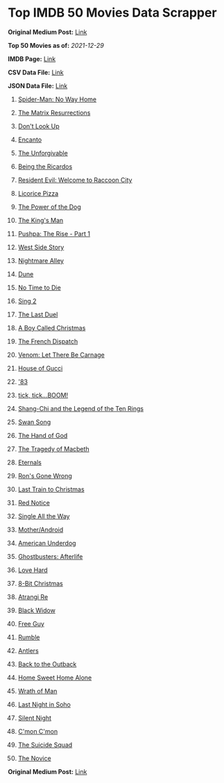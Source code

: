 # Top IMDB 50 Movies Data Scrapper

**Original Medium Post:** [Link](https://medium.com/@nishantsahoo/which-movie-should-i-watch-5c83a3c0f5b1) 

**Top 50 Movies as of:** _2021-12-29_

**IMDB Page:** [Link](http://www.imdb.com/search/title?release_date=2021,2021&title_type=feature)

**CSV Data File:** [Link](/Data/data.csv)

**JSON Data File:** [Link](/Data/data.json)

1. [Spider-Man: No Way Home](https://www.imdb.com/title/tt10872600/?ref_=adv_li_tt)

2. [The Matrix Resurrections](https://www.imdb.com/title/tt10838180/?ref_=adv_li_tt)

3. [Don't Look Up](https://www.imdb.com/title/tt11286314/?ref_=adv_li_tt)

4. [Encanto](https://www.imdb.com/title/tt2953050/?ref_=adv_li_tt)

5. [The Unforgivable](https://www.imdb.com/title/tt11233960/?ref_=adv_li_tt)

6. [Being the Ricardos](https://www.imdb.com/title/tt4995540/?ref_=adv_li_tt)

7. [Resident Evil: Welcome to Raccoon City](https://www.imdb.com/title/tt6920084/?ref_=adv_li_tt)

8. [Licorice Pizza](https://www.imdb.com/title/tt11271038/?ref_=adv_li_tt)

9. [The Power of the Dog](https://www.imdb.com/title/tt10293406/?ref_=adv_li_tt)

10. [The King's Man](https://www.imdb.com/title/tt6856242/?ref_=adv_li_tt)

11. [Pushpa: The Rise - Part 1](https://www.imdb.com/title/tt9389998/?ref_=adv_li_tt)

12. [West Side Story](https://www.imdb.com/title/tt3581652/?ref_=adv_li_tt)

13. [Nightmare Alley](https://www.imdb.com/title/tt7740496/?ref_=adv_li_tt)

14. [Dune](https://www.imdb.com/title/tt1160419/?ref_=adv_li_tt)

15. [No Time to Die](https://www.imdb.com/title/tt2382320/?ref_=adv_li_tt)

16. [Sing 2](https://www.imdb.com/title/tt6467266/?ref_=adv_li_tt)

17. [The Last Duel](https://www.imdb.com/title/tt4244994/?ref_=adv_li_tt)

18. [A Boy Called Christmas](https://www.imdb.com/title/tt10187208/?ref_=adv_li_tt)

19. [The French Dispatch](https://www.imdb.com/title/tt8847712/?ref_=adv_li_tt)

20. [Venom: Let There Be Carnage](https://www.imdb.com/title/tt7097896/?ref_=adv_li_tt)

21. [House of Gucci](https://www.imdb.com/title/tt11214590/?ref_=adv_li_tt)

22. ['83](https://www.imdb.com/title/tt7518786/?ref_=adv_li_tt)

23. [tick, tick...BOOM!](https://www.imdb.com/title/tt8721424/?ref_=adv_li_tt)

24. [Shang-Chi and the Legend of the Ten Rings](https://www.imdb.com/title/tt9376612/?ref_=adv_li_tt)

25. [Swan Song](https://www.imdb.com/title/tt13207508/?ref_=adv_li_tt)

26. [The Hand of God](https://www.imdb.com/title/tt12680684/?ref_=adv_li_tt)

27. [The Tragedy of Macbeth](https://www.imdb.com/title/tt10095582/?ref_=adv_li_tt)

28. [Eternals](https://www.imdb.com/title/tt9032400/?ref_=adv_li_tt)

29. [Ron's Gone Wrong](https://www.imdb.com/title/tt7504818/?ref_=adv_li_tt)

30. [Last Train to Christmas](https://www.imdb.com/title/tt14061008/?ref_=adv_li_tt)

31. [Red Notice](https://www.imdb.com/title/tt7991608/?ref_=adv_li_tt)

32. [Single All the Way](https://www.imdb.com/title/tt14315756/?ref_=adv_li_tt)

33. [Mother/Android](https://www.imdb.com/title/tt13029044/?ref_=adv_li_tt)

34. [American Underdog](https://www.imdb.com/title/tt11729298/?ref_=adv_li_tt)

35. [Ghostbusters: Afterlife](https://www.imdb.com/title/tt4513678/?ref_=adv_li_tt)

36. [Love Hard](https://www.imdb.com/title/tt10752004/?ref_=adv_li_tt)

37. [8-Bit Christmas](https://www.imdb.com/title/tt11540284/?ref_=adv_li_tt)

38. [Atrangi Re](https://www.imdb.com/title/tt9766332/?ref_=adv_li_tt)

39. [Black Widow](https://www.imdb.com/title/tt3480822/?ref_=adv_li_tt)

40. [Free Guy](https://www.imdb.com/title/tt6264654/?ref_=adv_li_tt)

41. [Rumble](https://www.imdb.com/title/tt8337158/?ref_=adv_li_tt)

42. [Antlers](https://www.imdb.com/title/tt7740510/?ref_=adv_li_tt)

43. [Back to the Outback](https://www.imdb.com/title/tt13575806/?ref_=adv_li_tt)

44. [Home Sweet Home Alone](https://www.imdb.com/title/tt11012066/?ref_=adv_li_tt)

45. [Wrath of Man](https://www.imdb.com/title/tt11083552/?ref_=adv_li_tt)

46. [Last Night in Soho](https://www.imdb.com/title/tt9639470/?ref_=adv_li_tt)

47. [Silent Night](https://www.imdb.com/title/tt11628854/?ref_=adv_li_tt)

48. [C'mon C'mon](https://www.imdb.com/title/tt10986222/?ref_=adv_li_tt)

49. [The Suicide Squad](https://www.imdb.com/title/tt6334354/?ref_=adv_li_tt)

50. [The Novice](https://www.imdb.com/title/tt11131464/?ref_=adv_li_tt)

**Original Medium Post:** [Link](https://medium.com/@nishantsahoo/which-movie-should-i-watch-5c83a3c0f5b1) 
